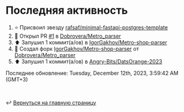 # Последняя активность

<!--RECENT_ACTIVITY:start-->
1. ⭐ Присвоил звезду [rafsaf/minimal-fastapi-postgres-template](https://github.com/rafsaf/minimal-fastapi-postgres-template)<br>
2. 💪 Открыл PR [#1](https://github.com/Dobrovera/Metro_parser/pull/1) в [Dobrovera/Metro_parser](https://github.com/Dobrovera/Metro_parser)<br>
3. ⬆️ Запушил 1 коммит(а/ов) в [IgorGakhov/Metro-shop-parser](https://github.com/IgorGakhov/Metro-shop-parser)<br>
4. 🔱 Создал форк [IgorGakhov/Metro-shop-parser](https://github.com/IgorGakhov/Metro-shop-parser) от [Dobrovera/Metro_parser](https://github.com/Dobrovera/Metro_parser)<br>
5. ⬆️ Запушил 1 коммит(а/ов) в [Angry-Bits/DatsOrange-2023](https://github.com/Angry-Bits/DatsOrange-2023)<br>
<!--RECENT_ACTIVITY:end-->

<!--RECENT_ACTIVITY:last_update-->
Последнее обновление: Tuesday, December 12th, 2023, 3:59:42 AM (GMT+3)
<!--RECENT_ACTIVITY:last_update_end-->

<br>

↩️ [Вернуться на главную страницу](locale/ru/README.md)
